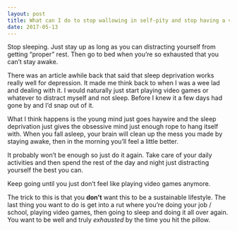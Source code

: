```yaml
---
layout: post
title: What can I do to stop wallowing in self-pity and stop having a victim mentality?
date: 2017-05-13
---
```


<p>Stop sleeping. Just stay up as long as you can distracting yourself from getting “proper” rest. Then go to bed when you’re so exhausted that you can’t stay awake.</p><p>There was an article awhile back that said that sleep deprivation works really well for depression. It made me think back to when I was a wee lad and dealing with it. I would naturally just start playing video games or whatever to distract myself and not sleep. Before I knew it a few days had gone by and I’d snap out of it.</p><p>What I think happens is the young mind just goes haywire and the sleep deprivation just gives the obsessive mind just enough rope to hang itself with. When you fall asleep, your brain will clean up the mess you made by staying awake, then in the morning you’ll feel a little better.</p><p>It probably won’t be enough so just do it again. Take care of your daily activities and then spend the rest of the day and night just distracting yourself the best you can.</p><p>Keep going until you just don’t feel like playing video games anymore.</p><p>The trick to this is that you <b>don’t</b> want this to be a sustainable lifestyle. The last thing you want to do is get into a rut where you’re doing your job / school, playing video games, then going to sleep and doing it all over again. You want to be well and truly <i>exhausted</i> by the time you hit the pillow.</p>
